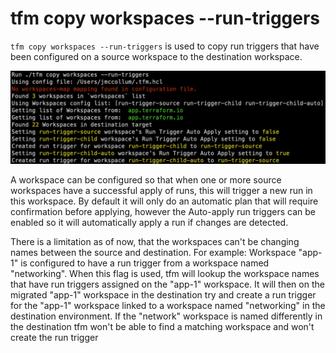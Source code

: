 # tfm copy workspaces --run-triggers

`tfm copy workspaces --run-triggers` is used to copy run triggers that have been configured on a source workspace to the destination workspace.

![copy_ws_run_triggers](../images/copy_ws_run_triggers.png)

A workspace can be configured so that when one or more source workspaces have a successful apply of runs, this will trigger a new run in this workspace. By default it will only do an automatic plan that will require confirmation before applying, however the Auto-apply run triggers can be enabled so it will automatically apply a run if changes are detected.

There is a limitation as of now, that the workspaces can't be changing names between the source and destination.
For example:
Workspace "app-1" is configured to have a run trigger from a workspace named "networking". When this flag is used, tfm will lookup the workspace names that have run triggers assigned on the "app-1" workspace. It will then on the migrated "app-1" workspace in the destination try and create a run trigger for the "app-1" workspace linked to a workspace named "networking" in the destination environment. If the "network" workspace is named differently in the destination tfm won't be able to find a matching workspace and won't create the run trigger
